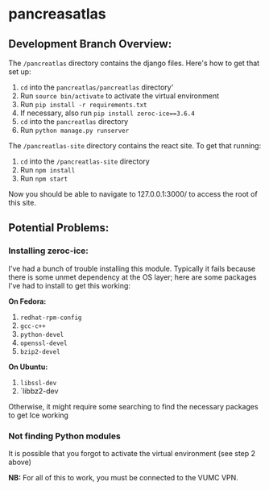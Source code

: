 # pancreasatlas

##  Development Branch Overview:

The `/pancreatlas` directory contains the django files. Here's how to get that set up:
1. `cd` into the `pancreatlas/pancreatlas` directory'
2. Run `source bin/activate` to activate the virtual environment
3. Run `pip install -r requirements.txt`
4. If necessary, also run `pip install zeroc-ice==3.6.4`
5. `cd` into the `pancreatlas` directory
6. Run `python manage.py runserver`

The `/pancreatlas-site` directory contains the react site. To get that running:
1. `cd` into the `/pancreatlas-site` directory
2. Run `npm install`
3. Run `npm start`

Now you should be able to navigate to 127.0.0.1:3000/ to access the root of this site.

## Potential Problems:

### Installing zeroc-ice:
I've had a bunch of trouble installing this module. Typically it fails because there is some unmet dependency at the OS layer; here are some packages I've had to install to get this working:

**On Fedora:**
1. `redhat-rpm-config`
2. `gcc-c++`
3. `python-devel`
4. `openssl-devel`
5. `bzip2-devel`

**On Ubuntu:**
1. `libssl-dev`
2. `libbz2-dev

Otherwise, it might require some searching to find the necessary packages to get Ice working

### Not finding Python modules
It is possible that you forgot to activate the virtual environment (see step 2 above)

**NB:** For all of this to work, you must be connected to the VUMC VPN.

